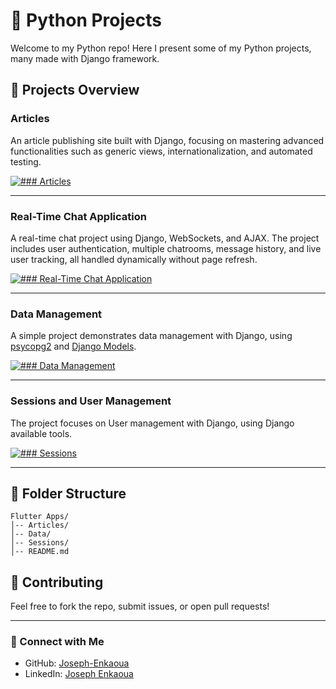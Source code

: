 # 🐍 Python Projects

Welcome to my Python repo! Here I present some of my Python projects, many made with Django framework.

## 📌 Projects Overview

### Articles

An article publishing site built with Django, focusing on mastering advanced functionalities such as generic views, internationalization, and automated testing.

[![### Articles](https://img.shields.io/badge/GitHub-Visit_Repo-blue?style=for-the-badge&logo=github)](https://github.com/Joseph-Enkaoua/Python/tree/main/Articles)


---

### Real-Time Chat Application

A real-time chat project using Django, WebSockets, and AJAX. The project includes user authentication, multiple chatrooms, message history, and live user tracking, all handled dynamically without page refresh.

[![### Real-Time Chat Application](https://img.shields.io/badge/GitHub-Visit_Repo-blue?style=for-the-badge&logo=github)](https://github.com/Joseph-Enkaoua/Python/tree/main/Chat)


---

### Data Management

A simple project demonstrates data management with Django, using [psycopg2](https://pypi.org/project/psycopg2/) and [Django Models](https://docs.djangoproject.com/en/5.1/topics/db/models/).

[![### Data Management](https://img.shields.io/badge/GitHub-Visit_Repo-blue?style=for-the-badge&logo=github)](https://github.com/Joseph-Enkaoua/Python/tree/main/Data)


---

### Sessions and User Management

The project focuses on User management with Django, using Django available tools.

[![### Sessions](https://img.shields.io/badge/GitHub-Visit_Repo-blue?style=for-the-badge&logo=github)](https://github.com/Joseph-Enkaoua/Python/tree/main/Sessions)


---

## 📂 Folder Structure

```
Flutter Apps/
│-- Articles/
│-- Data/
│-- Sessions/
│-- README.md
```

## 🤝 Contributing

Feel free to fork the repo, submit issues, or open pull requests!

---

### 🔗 Connect with Me

- GitHub: [Joseph-Enkaoua](https://github.com/Joseph-Enkaoua)
- LinkedIn: [Joseph Enkaoua](https://www.linkedin.com/in/joseph-e/)
